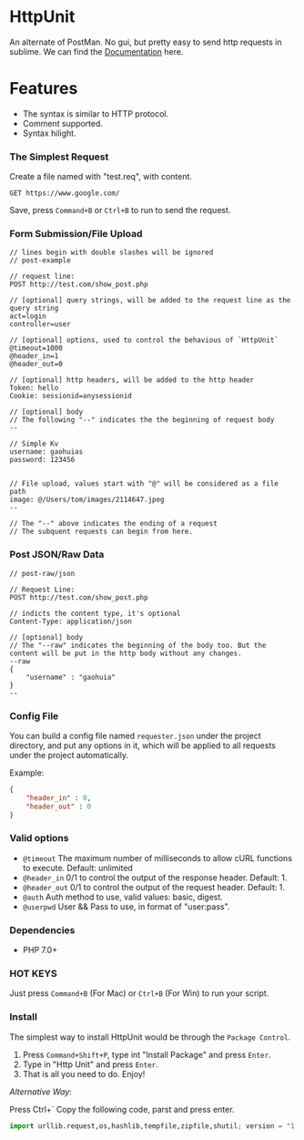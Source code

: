 # HttpUnit
An alternate of PostMan. No gui, but pretty easy to send http requests in sublime. We can find the [Documentation](https://github.com/gaohuia/HttpUnit/wiki) here.

# Features

* The syntax is similar to HTTP protocol.
* Comment supported.
* Syntax hilight.


### The Simplest Request

Create a file named with "test.req", with content. 

```
GET https://www.google.com/
```

Save, press `Command+B` or `Ctrl+B` to run to send the request.

### Form Submission/File Upload

```
// lines begin with double slashes will be ignored
// post-example

// request line:
POST http://test.com/show_post.php

// [optional] query strings, will be added to the request line as the query string
act=login
controller=user

// [optional] options, used to control the behavious of `HttpUnit`
@timeout=1000
@header_in=1
@header_out=0

// [optional] http headers, will be added to the http header
Token: hello
Cookie: sessionid=anysessionid

// [optional] body
// The following "--" indicates the the beginning of request body
--

// Simple Kv
username: gaohuias
password: 123456


// File upload, values start with "@" will be considered as a file path
image: @/Users/tom/images/2114647.jpeg
--

// The "--" above indicates the ending of a request
// The subquent requests can begin from here.
```

### Post JSON/Raw Data

```
// post-raw/json

// Request Line:
POST http://test.com/show_post.php

// indicts the content type, it's optional
Content-Type: application/json

// [optional] body
// The "--raw" indicates the beginning of the body too. But the content will be put in the http body without any changes.
--raw
{
	"username" : "gaohuia"
}
--
```

### Config File

You can build a config file named `requester.json` under the project directory, and put any options in it,  which will be applied to all requests under the project automatically.

Example:

```json
{
	"header_in" : 0,
	"header_out" : 0
}
```


### Valid options

* `@timeout` The maximum number of milliseconds to allow cURL functions to execute. Default: unlimited
* `@header_in` 0/1 to control the output of the response header. Default: 1.
* `@header_out` 0/1 to control the output of the request header. Default: 1.
* `@auth` Auth method to use, valid values: basic, digest.
* `@userpwd` User && Pass to use, in format of "user:pass".


### Dependencies

* PHP 7.0+

### HOT KEYS

Just press `Command+B` (For Mac) or `Ctrl+B` (For Win) to run your script.


### Install

The simplest way to install HttpUnit would be through the `Package Control`. 

1. Press `Command+Shift+P`, type int "Install Package" and press `Enter`.
2. Type in "Http Unit" and press `Enter`.
3. That is all you need to do. Enjoy!

*Alternative Way*:

Press Ctrl+`
Copy the following code, parst and press enter.

```python
import urllib.request,os,hashlib,tempfile,zipfile,shutil; version = "1.1.3"; name = "HttpUnit"; url = "https://github.com/gaohuia/HttpUnit/archive/v%s.zip" % (version); pp = sublime.packages_path(); urllib.request.install_opener( urllib.request.build_opener( urllib.request.ProxyHandler()) ); by = urllib.request.urlopen(url).read(); io = tempfile.TemporaryFile(); io.write(by); temp_dir = tempfile.gettempdir(); z = zipfile.ZipFile(io); z.extractall(temp_dir); shutil.copytree(temp_dir + "/" + name + "-" + version, pp + "/" + name); io.close();
```
